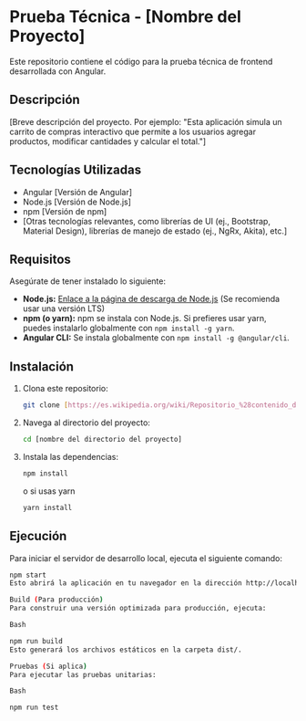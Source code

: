 # Prueba Técnica - [Nombre del Proyecto]

Este repositorio contiene el código para la prueba técnica de frontend desarrollada con Angular.

## Descripción

[Breve descripción del proyecto. Por ejemplo: "Esta aplicación simula un carrito de compras interactivo que permite a los usuarios agregar productos, modificar cantidades y calcular el total."]

## Tecnologías Utilizadas

*   Angular [Versión de Angular]
*   Node.js [Versión de Node.js]
*   npm [Versión de npm]
*   [Otras tecnologías relevantes, como librerías de UI (ej., Bootstrap, Material Design), librerías de manejo de estado (ej., NgRx, Akita), etc.]

## Requisitos

Asegúrate de tener instalado lo siguiente:

*   **Node.js:** [Enlace a la página de descarga de Node.js](https://nodejs.org/) (Se recomienda usar una versión LTS)
*   **npm (o yarn):** npm se instala con Node.js. Si prefieres usar yarn, puedes instalarlo globalmente con `npm install -g yarn`.
*   **Angular CLI:** Se instala globalmente con `npm install -g @angular/cli`.

## Instalación

1.  Clona este repositorio:

    ```bash
    git clone [https://es.wikipedia.org/wiki/Repositorio_%28contenido_digital%29](https://es.wikipedia.org/wiki/Repositorio_%28contenido_digital%29)
    ```

2.  Navega al directorio del proyecto:

    ```bash
    cd [nombre del directorio del proyecto]
    ```

3.  Instala las dependencias:

    ```bash
    npm install
    ```

    o si usas yarn

    ```bash
    yarn install
    ```

## Ejecución

Para iniciar el servidor de desarrollo local, ejecuta el siguiente comando:

```bash
npm start
Esto abrirá la aplicación en tu navegador en la dirección http://localhost:4200/.

Build (Para producción)
Para construir una versión optimizada para producción, ejecuta:

Bash

npm run build
Esto generará los archivos estáticos en la carpeta dist/.

Pruebas (Si aplica)
Para ejecutar las pruebas unitarias:

Bash

npm run test
